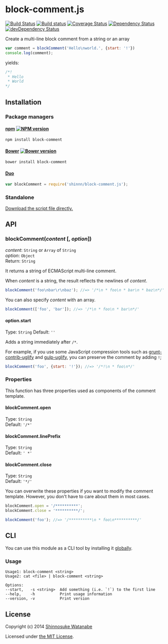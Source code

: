 # block-comment.js

[![Build Status](https://travis-ci.org/shinnn/block-comment.js.svg?branch=master)](https://travis-ci.org/shinnn/block-comment.js)
[![Build status](https://ci.appveyor.com/api/projects/status/o0c4g0gbgoa481mf?svg=true)](https://ci.appveyor.com/project/ShinnosukeWatanabe/block-comment-js)
[![Coverage Status](https://img.shields.io/coveralls/shinnn/block-comment.js.svg)](https://coveralls.io/r/shinnn/block-comment.js)
[![Dependency Status](https://david-dm.org/shinnn/block-comment.js.svg)](https://david-dm.org/shinnn/block-comment.js)
[![devDependency Status](https://david-dm.org/shinnn/block-comment.js/dev-status.svg)](https://david-dm.org/shinnn/block-comment.js#info=devDependencies)

Create a multi-line block comment from a string or an array

```javascript
var comment = blockComment('Hello\nworld.', {start: '!'})
console.log(comment);
```

yields:

```javascript
/*!
 * Hello
 * World
*/
```

## Installation

### Package managers

#### [npm](https://www.npmjs.org/) [![NPM version](https://badge.fury.io/js/block-comment.svg)](https://www.npmjs.org/package/block-comment)

```sh
npm install block-comment
```

#### [Bower](http://bower.io/) [![Bower version](https://badge.fury.io/bo/block-comment.svg)](https://github.com/shinnn/block-comment.js/releases)

```sh
bower install block-comment
```

#### [Duo](http://duojs.org/)

```javascript
var blockComment = require('shinnn/block-comment.js');
```

### Standalone

[Download the script file directly.](https://raw.githubusercontent.com/shinnn/block-comment.js/master/block-comment.js)

## API

### blockComment(*content* [, *option*])

*content*: `String` or `Array` of `String`  
*option*: `Object`  
Return: `String`

It returns a string of ECMAScript multi-line comment.

When *content* is a string, the result reflects the newlines of *content*.

```javascript
blockComment('foo\nbar\r\nbaz'); //=> '/*\n * foo\n * bar\n * baz\n*/'
```

You can also specify *content* with an array.

```javascript
blockComment(['foo', 'bar']); //=> '/*\n * foo\n * bar\n*/'
```

#### option.start

Type: `String`
Default: `''`

Adds a string immediately after `/*`.

For example, if you use some JavaScript compression tools such as [grunt-contrib-uglify](https://github.com/gruntjs/grunt-contrib-uglify#preservecomments) and [gulp-uglify](https://github.com/terinjokes/gulp-uglify), you can preserve the comment by adding `!`;

```javascript
blockComment('foo', {start: '!'}); //=> '/*!\n * foo\n*/'
```

### Properties

This function has three properties used as components of the comment template.

#### blockComment.open

Type: `String`  
Default: `'/*'`

#### blockComment.linePrefix

Type: `String`  
Default: `' *'`

#### blockComment.close

Type: `String`  
Default: `'*/'`

You can overwrite these properties if you want to modify the comment template. However, you don't have to care about them in most cases.

```javascript
blockComment.open = '/**********';
blockComment.close = '**********/';

blockComment('foo'); //=> '/**********\n * foo\n**********/'
```

## CLI

You can use this module as a CLI tool by installing it [globally](https://www.npmjs.org/doc/files/npm-folders.html#global-installation).

### Usage

```
Usage1: block-comment <string>
Usage2: cat <file> | block-comment <string>

Options:
--start,   -s <string>  Add something (i.e. `!`) to the first line
--help,    -h           Print usage information
--version, -v           Print version
```

## License

Copyright (c) 2014 [Shinnosuke Watanabe](https://github.com/shinnn)

Licensed under [the MIT License](./LICENSE).
